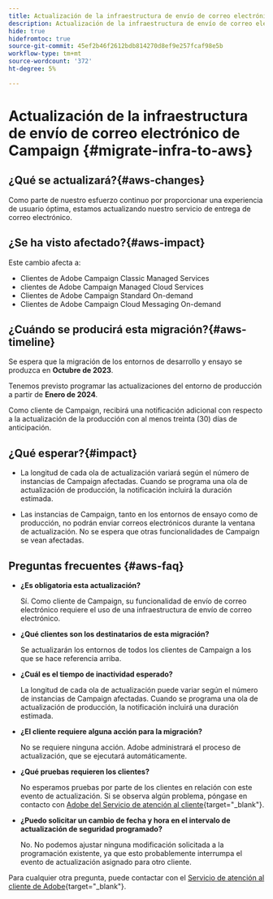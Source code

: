 ```yaml
---
title: Actualización de la infraestructura de envío de correo electrónico de Campaign
description: Actualización de la infraestructura de envío de correo electrónico de Campaign
hide: true
hidefromtoc: true
source-git-commit: 45ef2b46f2612bdb814270d8ef9e257fcaf98e5b
workflow-type: tm+mt
source-wordcount: '372'
ht-degree: 5%

---
```



# Actualización de la infraestructura de envío de correo electrónico de Campaign {#migrate-infra-to-aws}

## ¿Qué se actualizará?{#aws-changes}

Como parte de nuestro esfuerzo continuo por proporcionar una experiencia de usuario óptima, estamos actualizando nuestro servicio de entrega de correo electrónico.

## ¿Se ha visto afectado?{#aws-impact}

Este cambio afecta a:

* Clientes de Adobe Campaign Classic Managed Services
* clientes de Adobe Campaign Managed Cloud Services
* Clientes de Adobe Campaign Standard On-demand
* Clientes de Adobe Campaign Cloud Messaging On-demand

## ¿Cuándo se producirá esta migración?{#aws-timeline}

Se espera que la migración de los entornos de desarrollo y ensayo se produzca en **Octubre de 2023**.

Tenemos previsto programar las actualizaciones del entorno de producción a partir de **Enero de 2024**.

Como cliente de Campaign, recibirá una notificación adicional con respecto a la actualización de la producción con al menos treinta (30) días de anticipación.

## ¿Qué esperar?{#impact}

* La longitud de cada ola de actualización variará según el número de instancias de Campaign afectadas. Cuando se programa una ola de actualización de producción, la notificación incluirá la duración estimada.

* Las instancias de Campaign, tanto en los entornos de ensayo como de producción, no podrán enviar correos electrónicos durante la ventana de actualización. No se espera que otras funcionalidades de Campaign se vean afectadas.

## Preguntas frecuentes {#aws-faq}

* **¿Es obligatoria esta actualización?**

  Sí. Como cliente de Campaign, su funcionalidad de envío de correo electrónico requiere el uso de una infraestructura de envío de correo electrónico.

* **¿Qué clientes son los destinatarios de esta migración?**

  Se actualizarán los entornos de todos los clientes de Campaign a los que se hace referencia arriba.

* **¿Cuál es el tiempo de inactividad esperado?**

  La longitud de cada ola de actualización puede variar según el número de instancias de Campaign afectadas. Cuando se programa una ola de actualización de producción, la notificación incluirá una duración estimada.

* **¿El cliente requiere alguna acción para la migración?**

  No se requiere ninguna acción. Adobe administrará el proceso de actualización, que se ejecutará automáticamente.

* **¿Qué pruebas requieren los clientes?**

  No esperamos pruebas por parte de los clientes en relación con este evento de actualización. Si se observa algún problema, póngase en contacto con [Adobe del Servicio de atención al cliente](https://experienceleague.adobe.com/?support-solution=Campaign#support){target="_blank"}.


* **¿Puedo solicitar un cambio de fecha y hora en el intervalo de actualización de seguridad programado?**

  No. No podemos ajustar ninguna modificación solicitada a la programación existente, ya que esto probablemente interrumpa el evento de actualización asignado para otro cliente.

Para cualquier otra pregunta, puede contactar con el [Servicio de atención al cliente de Adobe](https://experienceleague.adobe.com/?support-solution=Campaign#support){target="_blank"}.
